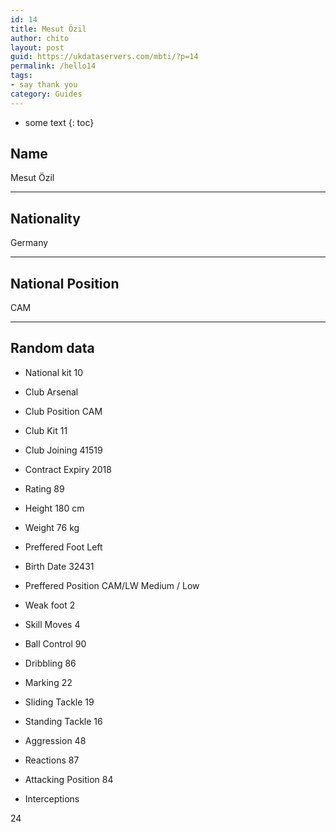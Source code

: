 ```yaml
---
id: 14
title: Mesut Özil
author: chito
layout: post
guid: https://ukdataservers.com/mbti/?p=14
permalink: /hello14
tags:
- say thank you
category: Guides
---
```


* some text
{: toc}


## Name  
Mesut Özil 

* * *

## Nationality  
Germany 

* * *

## National Position  
CAM 

* * *

## Random data 

  * National kit 
10 

  * Club 
Arsenal 

  * Club Position 
CAM 

  * Club Kit 
11 

  * Club Joining 
41519 

  * Contract Expiry 
2018 

  * Rating 
89 

  * Height 
180 cm 

  * Weight 
76 kg 

  * Preffered Foot 
Left 

  * Birth Date 
32431 

  * Preffered Position 
CAM/LW Medium / Low 

  * Weak foot 
2 

  * Skill Moves 
4 

  * Ball Control 
90 

  * Dribbling 
86 

  * Marking 
22 

  * Sliding Tackle 
19 

  * Standing Tackle 
16 

  * Aggression 
48 

  * Reactions 
87 

  * Attacking Position 
84 

  * Interceptions 

24